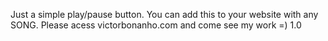 Just a simple play/pause button.
You can add this to your website with any SONG.
Please acess victorbonanho.com and come see my work =)
1.0